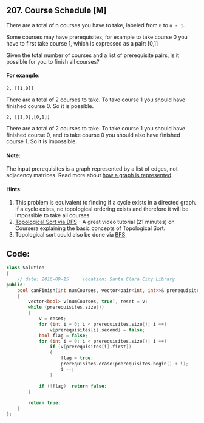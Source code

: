 ## 207. Course Schedule [M]
There are a total of n courses you have to take, labeled from `0` to `n - 1`.

Some courses may have prerequisites, for example to take course 0 you have to first take course 1, which is expressed as a pair: [0,1]

Given the total number of courses and a list of prerequisite pairs, is it possible for you to finish all courses?

#### For example:
```
2, [[1,0]]
```
There are a total of 2 courses to take. To take course 1 you should have finished course 0. So it is possible.
```
2, [[1,0],[0,1]]
```
There are a total of 2 courses to take. To take course 1 you should have finished course 0, and to take course 0 you should also have finished course 1. So it is impossible.

#### Note:
The input prerequisites is a graph represented by a list of edges, not adjacency matrices. Read more about [how a graph is represented](https://www.khanacademy.org/computing/computer-science/algorithms/graph-representation/a/representing-graphs).

#### Hints:
  1. This problem is equivalent to finding if a cycle exists in a directed graph. If a cycle exists, no topological ordering exists and therefore it will be impossible to take all courses.
  2. [Topological Sort via DFS](https://www.coursera.org/learn/algorithm-design-analysis) - A great video tutorial (21 minutes) on Coursera explaining the basic concepts of Topological Sort.
  3. Topological sort could also be done via [BFS](https://en.wikipedia.org/wiki/Topological_sorting#Algorithms).

## Code:
```c++
class Solution 
{
    // date: 2016-09-15     location: Santa Clara City Library
public:
    bool canFinish(int numCourses, vector<pair<int, int>>& prerequisites) 
    {
        vector<bool> v(numCourses, true), reset = v;
        while (prerequisites.size())
        {
            v = reset;
            for (int i = 0; i < prerequisites.size(); i ++)
                v[prerequisites[i].second] = false;
            bool flag = false;
            for (int i = 0; i < prerequisites.size(); i ++)
                if (v[prerequisites[i].first])
                {
                    flag = true;
                    prerequisites.erase(prerequisites.begin() + i);
                    i --;
                }

            if (!flag)  return false;
        }
        
        return true;
    }
};
```
